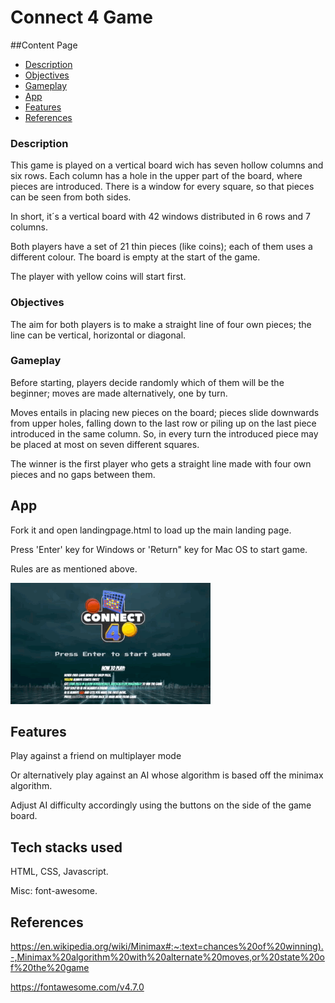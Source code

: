 # Connect 4 Game

##Content Page
  * [Description](#description)
  * [Objectives](#objectives)
  * [Gameplay](#gameplay)
  * [App](#app)
  * [Features](#features)
  * [References](#references)


### Description

This game is played on a vertical board wich has seven hollow columns and six rows. Each column has a hole in the upper part of the board, where pieces are introduced. There is a window for every square, so that pieces can be seen from both sides.

In short, it´s a vertical board with 42 windows distributed in 6 rows and 7 columns.

Both players have a set of 21 thin pieces (like coins); each of them uses a different colour. The board is empty at the start of the game.

The player with yellow coins will start first. 

### Objectives

The aim for both players is to make a straight line of four own pieces; the line can be vertical, horizontal or diagonal.

### Gameplay

Before starting, players decide randomly which of them will be the beginner; moves are made alternatively, one by turn.

Moves entails in placing new pieces on the board; pieces slide downwards from upper holes, falling down to the last row or piling up on the last piece introduced in the same column. So, in every turn the introduced piece may be placed at most on seven different squares.

The winner is the first player who gets a straight line made with four own pieces and no gaps between them.

## App

Fork it and open landingpage.html to load up the main landing page. 

Press 'Enter' key for Windows or 'Return" key for Mac OS to start game. 

Rules are as mentioned above. 

![demo](demo.gif)

## Features

Play against a friend on multiplayer mode

Or alternatively play against an AI whose algorithm is based off the minimax algorithm. 

Adjust AI difficulty accordingly using the buttons on the side of the game board. 

## Tech stacks used

HTML, CSS, Javascript. 

Misc: font-awesome. 

## References

<https://en.wikipedia.org/wiki/Minimax#:~:text=chances%20of%20winning).-,Minimax%20algorithm%20with%20alternate%20moves,or%20state%20of%20the%20game>

<https://fontawesome.com/v4.7.0>
